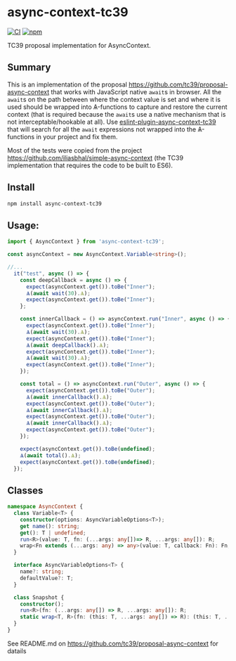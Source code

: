 # async-context-tc39
[![CI](https://img.shields.io/github/actions/workflow/status/artelk/async-context-tc39/ci.yml?branch=main)](https://github.com/artelk/async-context-tc39/actions?query=workflow%3ACI)
[![npm](https://img.shields.io/npm/v/async-context-tc39)](https://www.npmjs.com/package/async-context-tc39)

TC39 proposal implementation for AsyncContext.

## Summary

This is an implementation of the proposal https://github.com/tc39/proposal-async-context that works with JavaScript native `await`s in browser.
All the `await`s on the path between where the context value is set and where it is used should be wrapped into Ѧ-functions to capture and restore the current context
(that is required because the `await`s use a native mechanism that is not interceptable/hookable at all).
Use [eslint-plugin-async-context-tc39](https://www.npmjs.com/package/eslint-plugin-async-context-tc39) that will search for all the `await` expressions not wrapped into the Ѧ-functions in your project and fix them.

Most of the tests were copied from the project https://github.com/iliasbhal/simple-async-context (the TC39 implementation that requires the code to be built to ES6).

## Install

```bash
npm install async-context-tc39
```

## Usage:

```ts
import { AsyncContext } from 'async-context-tc39';

const asyncContext = new AsyncContext.Variable<string>();

//...
  it("test", async () => {
    const deepCallback = async () => {
      expect(asyncContext.get()).toBe("Inner");
      Ѧ(await wait(30).Ѧ);
      expect(asyncContext.get()).toBe("Inner");
    };

    const innerCallback = () => asyncContext.run("Inner", async () => {
      expect(asyncContext.get()).toBe("Inner");
      Ѧ(await wait(30).Ѧ);
      expect(asyncContext.get()).toBe("Inner");
      Ѧ(await deepCallback().Ѧ);
      expect(asyncContext.get()).toBe("Inner");
      Ѧ(await wait(30).Ѧ);
      expect(asyncContext.get()).toBe("Inner");
    });

    const total = () => asyncContext.run("Outer", async () => {
      expect(asyncContext.get()).toBe("Outer");
      Ѧ(await innerCallback().Ѧ);
      expect(asyncContext.get()).toBe("Outer");
      Ѧ(await innerCallback().Ѧ);
      expect(asyncContext.get()).toBe("Outer");
      Ѧ(await innerCallback().Ѧ);
      expect(asyncContext.get()).toBe("Outer");
    });

    expect(asyncContext.get()).toBe(undefined);
    Ѧ(await total().Ѧ);
    expect(asyncContext.get()).toBe(undefined);
  });
```

## Classes

```ts
namespace AsyncContext {
  class Variable<T> {
    constructor(options: AsyncVariableOptions<T>);
    get name(): string;
    get(): T | undefined;
    run<R>(value: T, fn: (...args: any[])=> R, ...args: any[]): R;
    wrap<Fn extends (...args: any) => any>(value: T, callback: Fn): Fn;
  }

  interface AsyncVariableOptions<T> {
    name?: string;
    defaultValue?: T;
  }

  class Snapshot {
    constructor();
    run<R>(fn: (...args: any[]) => R, ...args: any[]): R;
    static wrap<T, R>(fn: (this: T, ...args: any[]) => R): (this: T, ...args: any[]) => R;
  }
}
```

See README.md on https://github.com/tc39/proposal-async-context for datails
